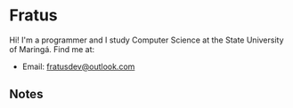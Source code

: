 # Fratus

Hi! I'm a programmer and I study Computer Science at the State University of Maringá. Find me at:
  - Email: [fratusdev@outlook.com](mailto:fratusdev@outlook.com)

## Notes
